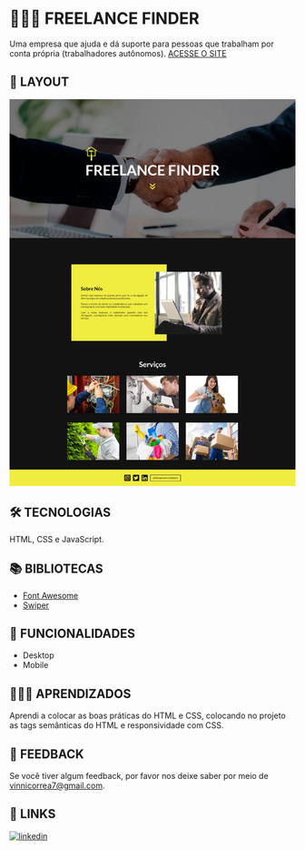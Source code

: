 
# 👨🏻‍💼 FREELANCE FINDER

Uma empresa que ajuda e dá suporte para pessoas que trabalham por conta própria (trabalhadores autônomos).
[ACESSE O SITE](https://viniciuswx.github.io/freelance-finder/)


## 📃 LAYOUT

<p align="center">
  <a href="https://viniciuswx.github.io/freelance-finder/">
    <img alt="" src="print-page.jpeg">
  </a>
</p>


## 🛠 TECNOLOGIAS

HTML, CSS e JavaScript.


## 📚 BIBLIOTECAS

 - [Font Awesome](https://fontawesome.com/)
 - [Swiper](https://swiperjs.com/)


## 📲 FUNCIONALIDADES

 - Desktop
 - Mobile


## 👨🏻‍💻 APRENDIZADOS

Aprendi a colocar as boas práticas do HTML e CSS, colocando no projeto as tags semânticas do HTML e responsividade com CSS.


## 🧩 FEEDBACK

Se você tiver algum feedback, por favor nos deixe saber por meio de vinnicorrea7@gmail.com.


## 🔗 LINKS

[![linkedin](https://img.shields.io/badge/linkedin-0A66C2?style=for-the-badge&logo=linkedin&logoColor=white)](https://www.linkedin.com/in/vinicius-graciano-5081501a1/)

